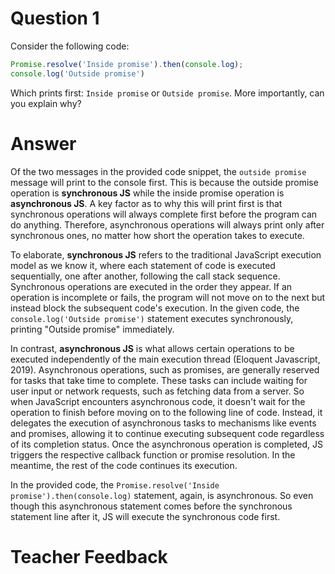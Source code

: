 # Question 1
Consider the following code:

```js
Promise.resolve('Inside promise').then(console.log);
console.log('Outside promise')
```

Which prints first: `Inside promise` or `Outside promise`. More importantly, can you explain why?

# Answer
Of the two messages in the provided code snippet, the `outside promise` message will print to the console first. This is because the outside promise operation is **synchronous JS** while the inside promise operation is **asynchronous JS**. A key factor as to why this will print first is that synchronous operations will always complete first before the program can do anything. Therefore, asynchronous operations will always print only after synchronous ones, no matter how short the operation takes to execute.

To elaborate, **synchronous JS** refers to the traditional JavaScript execution model as we know it, where each statement of code is executed sequentially, one after another, following the call stack sequence. Synchronous operations are executed in the order they appear. If an operation is incomplete or fails, the program will not move on to the next but instead block the subsequent code's execution. In the given code, the `console.log('Outside promise')` statement executes synchronously, printing "Outside promise" immediately.

In contrast, **asynchronous JS** is what allows certain operations to be executed independently of the main execution thread (Eloquent Javascript, 2019). Asynchronous operations, such as promises, are generally reserved for tasks that take time to complete. These tasks can include waiting for user input or network requests, such as fetching data from a server. So when JavaScript encounters asynchronous code, it doesn't wait for the operation to finish before moving on to the following line of code. Instead, it delegates the execution of asynchronous tasks to mechanisms like events and promises, allowing it to continue executing subsequent code regardless of its completion status. Once the asynchronous operation is completed, JS triggers the respective callback function or promise resolution. In the meantime, the rest of the code continues its execution.

In the provided code, the `Promise.resolve('Inside promise').then(console.log)` statement, again, is asynchronous. So even though this asynchronous statement comes before the synchronous statement line after it, JS will execute the synchronous code first.

# Teacher Feedback